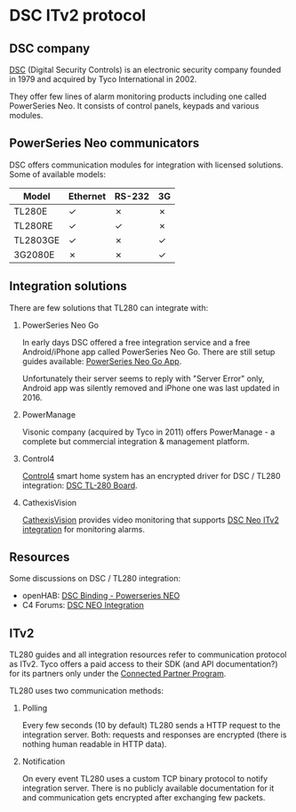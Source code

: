 # DSC ITv2 protocol

## DSC company

[DSC](https://www.dsc.com/) (Digital Security Controls) is an electronic security company founded in 1979 and acquired by Tyco International in 2002.

They offer few lines of alarm monitoring products including one called PowerSeries Neo. It consists of control panels, keypads and various modules.

## PowerSeries Neo communicators

DSC offers communication modules for integration with licensed solutions. Some of available models:

| Model    | Ethernet | RS-232 | 3G |
| -------- | -------- | ------ | -- |
| TL280E   | ✓        | ✗      | ✗  |
| TL280RE  | ✓        | ✓      | ✗  |
| TL2803GE | ✓        | ✗      | ✓  |
| 3G2080E  | ✗        | ✗      | ✓  |

## Integration solutions

There are few solutions that TL280 can integrate with:

1. PowerSeries Neo Go

   In early days DSC offered a free integration service and a free Android/iPhone app called PowerSeries Neo Go.
   There are still setup guides available: [PowerSeries Neo Go App](https://www.dsc.com/dsc-product-families/neo/PowerSeries-Neo-Go-app/9).

   Unfortunately their server seems to reply with "Server Error" only, Android app was silently removed and iPhone one was last updated in 2016.

2. PowerManage

   Visonic company (acquired by Tyco in 2011) offers PowerManage - a complete but commercial integration & management platform.

3. Control4

   [Control4](https://www.control4.com/) smart home system has an encrypted driver for DSC / TL280 integration: [DSC TL-280 Board](https://drivers.control4.com/solr/drivers/browse?q=TL-280).

4. CathexisVision

   [CathexisVision](https://cathexisvideo.com/) provides video monitoring that supports [DSC Neo ITv2 integration](https://cathexisvideo.com/technology-partners/integration/dsc-neo/) for monitoring alarms.

## Resources

Some discussions on DSC / TL280 integration:

* openHAB: [DSC Binding - Powerseries NEO ](https://community.openhab.org/t/dsc-binding-powerseries-neo/19040)
* C4 Forums: [DSC NEO Integration](https://www.c4forums.com/forums/topic/21351-dsc-neo-integration/)

## ITv2

TL280 guides and all integration resources refer to communication protocol as ITv2.
Tyco offers a paid access to their SDK (and API documentation?) for its partners only under the [Connected Partner Program](https://connectedpartnerprogram.partnerproducts.com/).

TL280 uses two communication methods:

1. Polling

   Every few seconds (10 by default) TL280 sends a HTTP request to the integration server.
   Both: requests and responses are encrypted (there is nothing human readable in HTTP data).

2. Notification

   On every event TL280 uses a custom TCP binary protocol to notify integration server.
   There is no publicly available documentation for it and communication gets encrypted after exchanging few packets.
